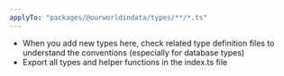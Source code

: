 ```yaml
---
applyTo: "packages/@ourworldindata/types/**/*.ts"
---
```


- When you add new types here, check related type definition files to understand the conventions (especially for database types)
- Export all types and helper functions in the index.ts file
